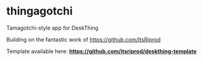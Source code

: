 # thingagotchi
Tamagotchi-style app for DeskThing

Building on the fantastic work of https://github.com/ItsRiprod 

Template available here: **https://github.com/itsriprod/deskthing-template**
